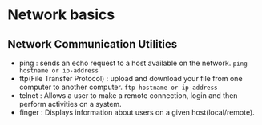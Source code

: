 # Network basics

## Network Communication Utilities

- ping : sends an echo request to a host available on the network.
   ```ping hostname or ip-address```
- ftp(File Transfer Protocol) : upload and download your file from one computer to another computer.
  ``` ftp hostname or ip-address ```
- telnet : Allows a user to make a remote connection, login and then perform activities on a system.
- finger : Displays information about users on a given host(local/remote).

